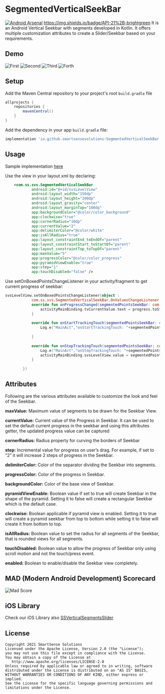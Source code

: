 # SegmentedVerticalSeekBar

[![Android Arsenal](https://img.shields.io/badge/Android%20Arsenal-SegmentedVerticalSeekBarDemo-blue.svg?style=flat)](https://android-arsenal.com/details/3/8270)
https://img.shields.io/badge/API-21%2B-brightgreen
It is an Android Vertical Seekbar with segments developed in Kotlin. It offers multiple customization attributes to create a Slider/Seekbar based on your requirements.

## Demo

![First](https://github.com/smartSenseSolutions/SegmentedVerticalSeekBarDemo/blob/main/preview/1.gif)
![Second](https://github.com/smartSenseSolutions/SegmentedVerticalSeekBarDemo/blob/main/preview/2.gif)
![Third](https://github.com/smartSenseSolutions/SegmentedVerticalSeekBarDemo/blob/main/preview/3.gif)
![Forth](https://github.com/smartSenseSolutions/SegmentedVerticalSeekBarDemo/blob/main/preview/4.gif)

## Setup

Add the Maven Central repository to your project's root ```build.gradle``` file
``` gradle
allprojects {
    repositories {
        mavenCentral()
    }
}
```

Add the dependency in your app ```build.gradle``` file:
``` gradle
implementation 'io.github.smartsensesolutions:SegmentedVerticalSeekBar:1.0.1'

```
## Usage

Sample implementation [here](https://github.com/smartSenseSolutions/SegmentedVerticalSeekBarDemo/tree/main/app)

Use the view in your layout.xml by declaring:

``` xml
	<com.ss.svs.SegmentedVerticalSeekBar
            android:id="@+id/svsLevelView"
            android:layout_width="150dp"
            android:layout_height="200dp"
            android:layout_gravity="center"
            android:layout_marginTop="100dp"
            app:backgroundColor="@color/color_background"
            app:clockwise="true"
            app:cornerRadius="10dp"
            app:currentValue="2"
            app:delimiterColor="@color/white"
            app:isAllRadius="true"
            app:layout_constraintEnd_toEndOf="parent"
            app:layout_constraintStart_toStartOf="parent"
            app:layout_constraintTop_toTopOf="parent"
            app:maxValue="5"
            app:progressColor="@color/color_progress"
            app:pyramidViewEnable="true"
            app:step="1"
            app:touchDisabled="false" />
```

Use setOnBoxedPointsChangeListener in your activity/fragment to get current progress of seekbar:

``` kotlin
svsLevelView.setOnBoxedPointsChangeListener(object :
            com.ss.svs.SegmentedVerticalSeekBar.OnValuesChangeListener {
            override fun onProgressChanged(segmentedPointsSeekBar: com.ss.svs.SegmentedVerticalSeekBar?, progress: Int) {
                activityMainBinding.tvCurrentValue.text = progress.toString()
            }
 
            override fun onStartTrackingTouch(segmentedPointsSeekBar: com.ss.svs.SegmentedVerticalSeekBar?) {
                Log.e("MainAct","onStartTrackingTouch: "+segmentedPointsSeekBar?.value)
 
            }
 
            override fun onStopTrackingTouch(segmentedPointsSeekBar: com.ss.svs.SegmentedVerticalSeekBar?) {
                Log.e("MainAct","onStopTrackingTouch: "+segmentedPointsSeekBar?.value)
                activityMainBinding.svsLevelView.value = segmentedPointsSeekBar?.value!!
            }
 
        })
```

## Attributes

Following are the various attributes available to customize the look and feel of the Seekbar.

**maxValue:** Maximum value of segments to be drawn for the Seekbar View.

**currentValue:** Current value of the Progress in Seekbar. It can be used to set the default current progress in the seekbar and using this attributes getter, the updated progress value can be captured

**cornerRadius:** Radius property for curving the borders of Seekbar

**step:** Incremental value for progress on user’s drag. For example, if set to “2” it will increase 2 steps of progress in the Seekbar.

**delimiterColor:** Color of the separator dividing the Seekbar into segments.

**progressColor:** Color of the progress in Seekbar.

**backgroundColor:** Color of the base view of Seekbar.

**pyramidViewEnable:** Boolean value if set to true will create Seekbar in the shape of the pyramid. Setting it to false will create a rectangular Seekbar which is the default case.

**clockwise:** Boolean applicable if pyramid view is enabled. Setting it to true will create a pyramid seekbar from top to bottom while setting it to false will create it from bottom to top.

**isAllRadius:** Boolean value to set the radius for all segments of the Seekbar, that is rounded views for all segments.

**touchDisabled:** Boolean value to allow the progress of Seekbar only using scroll motion and not the touch/press event.

**enabled:** Boolean to enable/disable the Seekbar view completely.
 
 
## MAD (Modern Android Development) Scorecard 
 
![Mad Score](https://github.com/smartSenseSolutions/SegmentedVerticalSeekBarDemo/blob/main/preview/mad_score.png)

## iOS Library

Check our iOS Library also [SSVerticalSegmentsSlider](https://github.com/smartSenseSolutions/SSVerticalSegmentsSlider)
 
## License
```
Copyright 2021 SmartSense Solutions
Licensed under the Apache License, Version 2.0 (the "License");
you may not use this file except in compliance with the License.
You may obtain a copy of the License at
   http://www.apache.org/licenses/LICENSE-2.0
Unless required by applicable law or agreed to in writing, software
distributed under the License is distributed on an "AS IS" BASIS,
WITHOUT WARRANTIES OR CONDITIONS OF ANY KIND, either express or implied.
See the License for the specific language governing permissions and limitations under the License.
```
